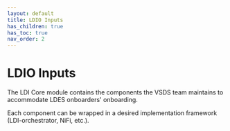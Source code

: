 ```yaml
---
layout: default
title: LDIO Inputs
has_children: true
has_toc: true
nav_order: 2
---
```


# LDIO Inputs


The LDI Core module contains the components the VSDS team maintains to accommodate LDES onboarders' onboarding.

Each component can be wrapped in a desired implementation framework (LDI-orchestrator, NiFi, etc.).
